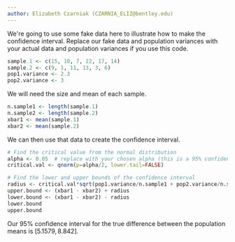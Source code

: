 ```yaml
---
author: Elizabeth Czarniak (CZARNIA_ELIZ@bentley.edu)
---
```


We're going to use some fake data here to illustrate how to make the confidence
interval. Replace our fake data and population variances with your actual data
and population variances if you use this code.

```R
sample.1 <- c(15, 10, 7, 22, 17, 14)
sample.2 <- c(9, 1, 11, 13, 3, 6)
pop1.variance <- 2.3
pop2.variance <- 3
```

We will need the size and mean of each sample.

```R
n.sample1 <- length(sample.1)
n.sample2 <- length(sample.2)
xbar1 <- mean(sample.1)
xbar2 <- mean(sample.2)
```

We can then use that data to create the confidence interval.

```R
# Find the critical value from the normal distribution
alpha <- 0.05  # replace with your chosen alpha (this is a 95% confidence level)
critical.val <- qnorm(p=alpha/2, lower.tail=FALSE)

# Find the lower and upper bounds of the confidence interval
radius <- critical.val*sqrt(pop1.variance/n.sample1 + pop2.variance/n.sample2)
upper.bound <- (xbar1 - xbar2) + radius
lower.bound <- (xbar1 - xbar2) - radius
lower.bound
upper.bound
```

Our 95% confidence interval for the true difference between the population means
is $[5.1579, 8.842]$.
